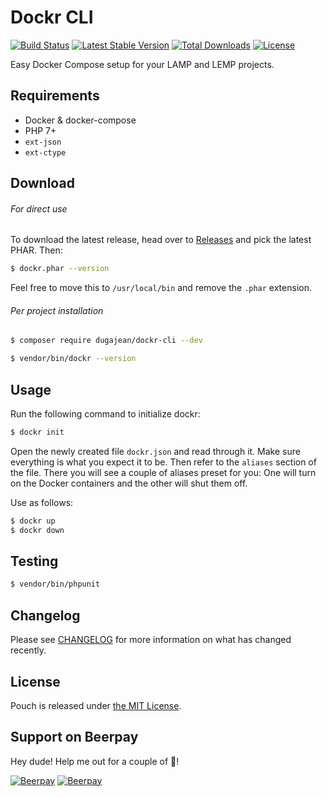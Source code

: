 # Dockr CLI

[![Build Status](https://travis-ci.org/dugajean/dockr-cli.svg?branch=master)](https://travis-ci.org/dugajean/dockr-cli) 
[![Latest Stable Version](https://poser.pugx.org/dugajean/dockr-cli/v/stable)](https://packagist.org/packages/dugajean/dockr-cli) 
[![Total Downloads](https://poser.pugx.org/dugajean/dockr-cli/downloads)](https://packagist.org/packages/dugajean/dockr-cli) 
[![License](https://poser.pugx.org/dugajean/dockr-cli/license)](https://packagist.org/packages/dugajean/dockr-cli) 

Easy Docker Compose setup for your LAMP and LEMP projects.

## Requirements

- Docker & docker-compose
- PHP 7+
- `ext-json`
- `ext-ctype`

## Download

###### For direct use

To download the latest release, head over to [Releases](https://github.com/dugajean/dockr-cli/releases) and pick the latest PHAR. Then:

```bash
$ dockr.phar --version
```

Feel free to move this to `/usr/local/bin` and remove the `.phar` extension.

###### Per project installation

```bash
$ composer require dugajean/dockr-cli --dev
```

```bash
$ vendor/bin/dockr --version
```

## Usage

Run the following command to initialize dockr:

```bash
$ dockr init
```
 
Open the newly created file `dockr.json` and read through it. Make sure everything is what you expect it to be. Then refer to the `aliases` section of the file. There you will see a couple of aliases preset for you: One will turn on the Docker containers and the other will shut them off.

Use as follows:

```bash
$ dockr up
$ dockr down
```

## Testing

```bash
$ vendor/bin/phpunit
```

## Changelog

Please see [CHANGELOG](CHANGELOG.md) for more information on what has changed recently.

## License
Pouch is released under [the MIT License](LICENSE).

## Support on Beerpay
Hey dude! Help me out for a couple of :beers:!

[![Beerpay](https://beerpay.io/dugajean/dockr-cli/badge.svg?style=beer-square)](https://beerpay.io/dugajean/dockr-cli)  [![Beerpay](https://beerpay.io/dugajean/dockr-cli/make-wish.svg?style=flat-square)](https://beerpay.io/dugajean/dockr-cli?focus=wish)
